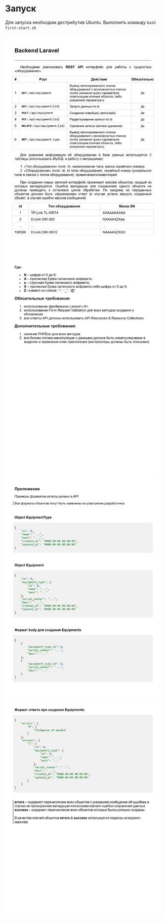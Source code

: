 # Запуск

Для запуска необходим дестрибутив Ubuntu. Выполнить команду
`bash first-start.sh`


![Страница 1](/readme/1.jpg)
![Страница 2](/readme/2.jpg)
![Страница 3](/readme/3.jpg)
![Страница 4](/readme/4.jpg)
